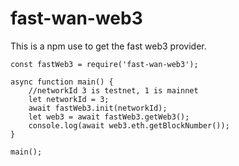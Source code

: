 # fast-wan-web3

This is a npm use to get the fast web3 provider.

```
const fastWeb3 = require('fast-wan-web3');

async function main() {
    //networkId 3 is testnet, 1 is mainnet
    let networkId = 3;
    await fastWeb3.init(networkId);
    let web3 = await fastWeb3.getWeb3();
    console.log(await web3.eth.getBlockNumber());
}

main();
```